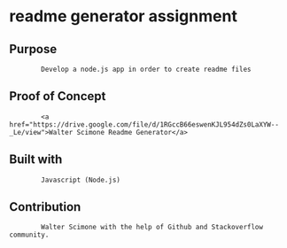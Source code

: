 
<h1>        readme generator assignment</h1>
          
##          Purpose
            Develop a node.js app in order to create readme files

##          Proof of Concept
            <a href="https://drive.google.com/file/d/1RGccB66eswenKJL954dZs0LaXYW--_Le/view">Walter Scimone Readme Generator</a>       
            

##          Built with
            Javascript (Node.js)
        
##          Contribution
            Walter Scimone with the help of Github and Stackoverflow community.
            
